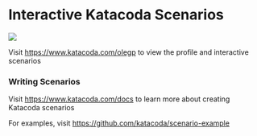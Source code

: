 # Interactive Katacoda Scenarios

[![](http://shields.katacoda.com/katacoda/olegp/count.svg)](https://www.katacoda.com/olegp "Get your profile on Katacoda.com")

Visit https://www.katacoda.com/olegp to view the profile and interactive scenarios

### Writing Scenarios
Visit https://www.katacoda.com/docs to learn more about creating Katacoda scenarios

For examples, visit https://github.com/katacoda/scenario-example
